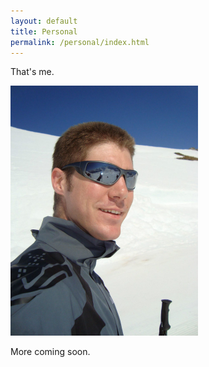```yaml
---
layout: default
title: Personal
permalink: /personal/index.html
---
```




That's me.

<img src="/resources/images/winter.jpg" width="300" height="400" class="imageinline"/>

More coming soon.





